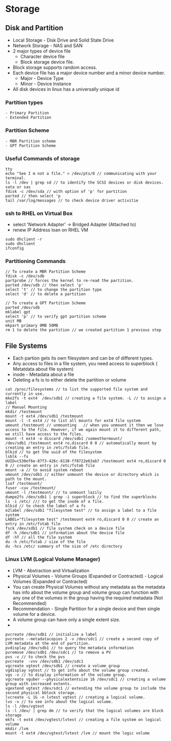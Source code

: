 # Storage
## Disk and Partition
- Local Storage - Disk Drive and Solid State Drive<br>
- Network Storage - NAS and SAN <br>
- 2 major types of device file 
    - Character device file 
    - Block storage device file. 
- Block storage supports random access.
- Each device file has a major device number and a minor device number. 
    - Major - Device Type 
    - Minor - Device Instance
- All disk devices in linux has a universally unique id
### Partition types 
    - Primary Partition
    - Extended Partition
### Partition Scheme 
    - MBR Partition scheme
    - GPT Partition Scheme

### Useful Commands of storage
```
tty
echo "See I m not a file." > /dev/pts/0 // communicating with your terminal.
ls -l /dev | grep sd // to identify the SCSI devices or disk devices. sata or sas
fdisk -c /dev/sda // with option of 'p' for partition
parted // then select 'p
tail /var/log/messages // to check device driver activitie
```

### ssh to RHEL on Virtual Box
- select 'Network Adapter' -> Bridged Adapter (Attached  to) <br>
- renew IP Address loan on RHEL VM
```
sudo dhclient -r
sudo dhclient
ifconfig
```

### Partitioning Commands
```
// To create a MBR Partition Scheme
fdisk -c /dev/sdb
partprobe // forces the kernel to re-read the partition.
parted /dev/sdb // then select 'p'
select 't' // to change the partition type
select 'd' // to delete a partition

// To create a GPT Partition Scheme
parted /dev/sdb
mklabel gpt
select 'p' // to verify gpt partition scheme
unit MB
mkpart primary 0MB 50MB
rm 1 to delete the partition // we created partition 1 previous step
```

## File Systems
- Each partion gets its own filesystem and can be of different types.
- Any access to files in a file system, you need access to superblock ( Metatdata about file system)
- inode - Metadata about a file
- Deleting a fs is to either delete the partition or volume
```
cat /proc/filesystems // to list the supported file system and currently in use.
mke2fs -t ext4  /dev/sdb1 // creating a file system. -L // to assign a label
// Manual Mounting
mkdir /testmount
mount -t ext4 /dev/sdb1 /testmount
mount -l -t ext4 // to list all mounts for ext4 file system
umount /testmount // unmounting   // when you unmount it then we lose access to the file. However, if we again mount it to different path, we still have access to the files.
mount -t ext4 -o discard /dev/sdb1 /someothermount/
/dev/sdb1 /testmount ext4 ro,discard 0 0 // automatically mount by creating an entry in /etc/fstab file.
blkid // to get the uuid of the filesystem
lsblk --fs
UUID=c530ef6e-87f3-426c-8138-ff8722e63ab7 /testmount ext4 ro,discard 0 0 // create an entry in /etc/fstab file
mount -a // to avoid system reboot
umount /dev/sdb1 // either unmount the device or directory which is path to the mount.
lsof /testmount/
fuser -cuv /testmount/
umount -l /testmount/ // to unmount lazily
dumpe2fs /dev/sdb1 | grep -i superblock // to find the superblocks
ls -i /etc/ /// to get the inode of a file.
blkid // to check the label of a fs
e2label /dev/sdb1 "filesystem test" // to assign a label to a file system
LABEL="filesystem test" /testmount ext4 ro,discard 0 0 // create an entry in /etc/fstab file
fsck /dev/sdb1 // file system check on a device file
df -h /dev/sdb1 // information about the device file
df -hT // all the file system
du -h /etc/fstab / size of the file
du -hcs /etc/ summary of the size of /etc directory
```

### Linux LVM (Logical Volume Manager)
- LVM - Abstraction and Virtualization
- Physical Volumes - Volume Groups (Expanded or Contracted) - Logical Volumes (Expanded or Contracted)
- You can create Physical Volumes without any metadata as the metadata has info about the volume group and volume group can function with any one of the volumes in the group having the required metadata (Not Recommended)
- Recommendation - Single Partition for a single device and then single volume for a device.
- A volume group can have only a single extent size.
- 
```
pvcreate /dev/sdb1 // initialize a label
pvcreate --metadatacopies 2 -v /dev/sdc1 // create a second copy of LVM metadata at the end of partition.
pvdisplay /dev/sdb1 // to query the metadata information
pvremove /dev/sdb1 /dev/sdc1 // to remove a PV
pvs -v // to check the pvs
pvcreate  -vvv /dev/sdb1 /dev/sdc1
vgcreate vgtest /dev/sdb1 // create a volume group
vgdisplay vgtest // to get info about the volume group created.
vgs -v // to display information of the volume group.
vgcreate vguber --physicalextentsize 16 /dev/sdc1 // creating a volume group with increased extents.
vgextend vgtest /dev/sdc1 // extending the volume group to include the second physical bblock storage.
lvcreate -L 1G -n lvtest vgtest // creating a logical volume.
lvs -v // to see info about the logical volume.
ls -l /dev/vgtest
ls -l /dev/ | grep dm // to verify that the logical volumes are block storage
mkfs -t ext4 /dev/vgtest/lvtest // creating a file system on logical volume
mkdir /lvm
mount -t ext4 /dev/vgtest/lvtest /lvm // mount the logic volume
```
